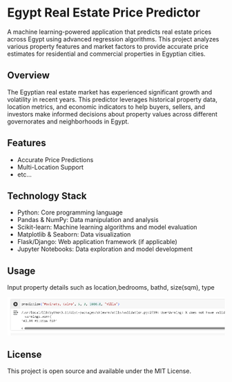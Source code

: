 # Egypt Real Estate Price Predictor

A machine learning-powered application that predicts real estate prices across Egypt using advanced regression algorithms. This project analyzes various property features and market factors to provide accurate price estimates for residential and commercial properties in Egyptian cities.


## Overview

The Egyptian real estate market has experienced significant growth and volatility in recent years. This predictor leverages historical property data, location metrics, and economic indicators to help buyers, sellers, and investors make informed decisions about property values across different governorates and neighborhoods in Egypt.

## Features

- Accurate Price Predictions
- Multi-Location Support
- etc...

## Technology Stack

- Python: Core programming language
- Pandas & NumPy: Data manipulation and analysis
- Scikit-learn: Machine learning algorithms and model evaluation
- Matplotlib & Seaborn: Data visualization
- Flask/Django: Web application framework (if applicable)
- Jupyter Notebooks: Data exploration and model development

## Usage

Input property details such as location,bedrooms, bathd, size(sqm), type

![predction](./images/Capture.png)


## License

This project is open source and available under the MIT License.
